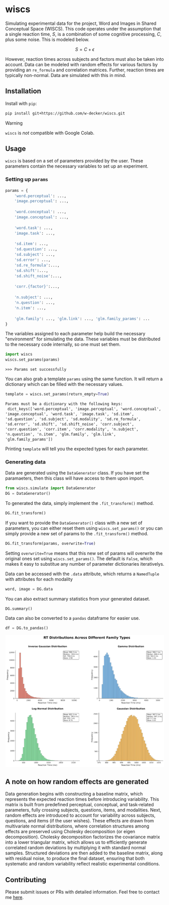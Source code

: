 # wiscs
Simulating experimental data for the project, Word and Images in Shared Conceptual Space (WISCS). This code operates under the assumption that a single reaction time, $S$, is a combination of some cognitive processing, $C$, plus some noise. This is modeled below.

$$
S = C + \epsilon
$$

However, reaction times across subjects and factors must also be taken into account. Data can be modeled with random effects for various factors by providing an `re_formula` and correlation matrices. Further, reaction times are typically non-normal. Data are simulated with this in mind.

## Installation 

Install with `pip`:
```bash
pip install git+https://github.com/w-decker/wiscs.git
```

>[!WARNING]
> `wiscs` is _not_ compatible with Google Colab.

## Usage
`wiscs` is based on a set of parameters provided by the user. These parameters contain the necessary variables to set up an experiment. 

### Setting up `params`

```python
params = {
    'word.perceptual': ...,
    'image.perceptual': ...,

    'word.conceptual': ...,
    'image.conceptual': ...,

    'word.task': ...,
    'image.task': ...,

    'sd.item': ...,
    'sd.question': ...,
    'sd.subject': ...,
    'sd.error': ...,
    'sd.re_formula':...,
    'sd.shift':...,
    'sd.shift_noise':...,

    'corr.{factor}':...,

    'n.subject': ...,
    'n.question': ...,
    'n.item': ...,

    'glm.family': ..., 'glm.link': ..., 'glm.family_params': ...
}
```

The variables assigned to each parameter help build the necessary "environment" for simulating the data. These variables must be distributed to the necessary code internally, so one must set them.

```python
import wiscs
wiscs.set_params(params)
```
```
>>> Params set successfully
```
You can also grab a template `params` using the same function. It will return a dictionary which can be filled with the necessary values.

```python
template = wiscs.set_params(return_empty=True)
```
```
Params must be a dictionary with the following keys:
 dict_keys(['word.perceptual', 'image.perceptual', 'word.conceptual', 'image.conceptual', 'word.task', 'image.task', 'sd.item', 'sd.question', 'sd.subject', 'sd.modality', 'sd.re_formula', 'sd.error', 'sd.shift', 'sd.shift_noise', 'corr.subject', 'corr.question', 'corr.item', 'corr.modality', 'n.subject', 'n.question', 'n.item', 'glm.family', 'glm.link', 'glm.family_params'])

```
Printing `template` will tell you the expected types for each parameter. 

### Generating data

Data are generated using the `DataGenerator` class. If you have set the paramaeters, then this class will have access to them upon import.

```python
from wiscs.simulate import DataGenerator
DG = DataGenerator()
```

To generated the data, simply implement the `.fit_transform()` method.

```python
DG.fit_transform()
```

If you want to provide the `DataGenerator()` class with a new set of parameters, you can either reset them using `wiscs.set_params()` or you can simply provide a new set of params to the `.fit_transform()` method. 

```python
DG.fit_transform(params, overwrite=True)
```
Setting `overwrite=True` means that this new set of params will overwrite the original ones set using `wiscs.set_params()`. The default is `False`, which makes it easy to substitue any number of parameter dictionaries iterativelys. 

Data can be accessed with the `.data` attribute, which returns a `NamedTuple` with attributes for each modality

```python
word, image = DG.data
```

You can also extract summary statistics from your generated dataset.

```
DG.summary()
```

Data can also be converted to a `pandas` dataframe for easier use.

```python
df = DG.to_pandas()
```

![alt text](image.png)

## A note on how random effects are generated
Data generation begins with constructing a baseline matrix, which represents the expected reaction times before introducing variability. This matrix is built from predefined perceptual, conceptual, and task-related parameters, fully crossing subjects, questions, items, and modalities. Next, random effects are introduced to account for variability across subjects, questions, and items (if the user wishes). These effects are drawn from multivariate normal distributions, where correlation structures among effects are preserved using Cholesky decomposition (or eigen decomposition). Cholesky decomposition factorizes the covariance matrix into a lower triangular matrix, which allows us to efficiently generate correlated random deviations by multiplying it with standard normal samples. Structured deviations are then added to the baseline matrix, along with residual noise, to produce the final dataset, ensuring that both systematic and random variability reflect realistic experimental conditions.

## Contributing
Please submit issues or PRs with detailed information. Feel free to contact me [here](mailto:will.decker@gatech.edu?subject=wiscs).